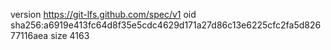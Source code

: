 version https://git-lfs.github.com/spec/v1
oid sha256:a6919e413fc64d8f35e5cdc4629d171a27d86c13e6225cfc2fa5d82677116aea
size 4163
